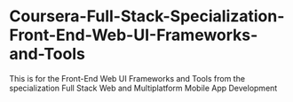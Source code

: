 # Coursera-Full-Stack-Specialization-Front-End-Web-UI-Frameworks-and-Tools

This is for the Front-End Web UI Frameworks and Tools from the specialization Full Stack Web and Multiplatform Mobile App Development

